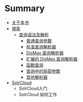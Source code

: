# Summary

* [关于本书](README.md)
* [搜索](sou_suo.md)
   * [查询语法及解析](cha_xun_yu_fa_ji_jie_xi.md)
       * [普通查询参数](pu_tong_cha_xun_can_shu.md)
       * [标准查询解析器](biao_zhun_cha_xun_jie_xi_qi.md)
       * [DisMax 查询解析器](dismax_cha_xun_jie_xi_qi.md)
       * [扩展的 DisMax 查询解析器](kuo_zhan_de_dismax_cha_xun_jie_xi_qi.md)
       * [函数查询](han_shu_cha_xun.md)
       * [查询中的局部参数](cha_xun_zhong_de_ju_bu_can_shu.md)
       * [其他解析器](qi_ta_jie_xi_qi.md)
* [SolrCloud](solrcloud.md)
   * SolrCloud入门
   * SolrCloud 如何工作


